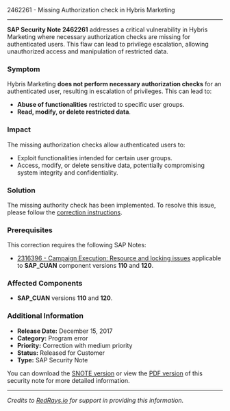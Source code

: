 2462261 - Missing Authorization check in Hybris Marketing

---

**SAP Security Note 2462261** addresses a critical vulnerability in Hybris Marketing where necessary authorization checks are missing for authenticated users. This flaw can lead to privilege escalation, allowing unauthorized access and manipulation of restricted data.

### Symptom

Hybris Marketing **does not perform necessary authorization checks** for an authenticated user, resulting in escalation of privileges. This can lead to:

- **Abuse of functionalities** restricted to specific user groups.
- **Read, modify, or delete restricted data**.

### Impact

The missing authorization checks allow authenticated users to:

- Exploit functionalities intended for certain user groups.
- Access, modify, or delete sensitive data, potentially compromising system integrity and confidentiality.

### Solution

The missing authority check has been implemented. To resolve this issue, please follow the [correction instructions](https://me.sap.com/corrins/0002462261/12535).

### Prerequisites

This correction requires the following SAP Notes:

- [2316396 - Campaign Execution: Resource and locking issues](https://me.sap.com/notes/2316396) applicable to **SAP_CUAN** component versions **110** and **120**.

### Affected Components

- **SAP_CUAN** versions **110** and **120**.

### Additional Information

- **Release Date:** December 15, 2017
- **Category:** Program error
- **Priority:** Correction with medium priority
- **Status:** Released for Customer
- **Type:** SAP Security Note

You can download the [SNOTE version](https://notesdownloads.sap.com/note/0040000020470892017) or view the [PDF version](https://userapps.support.sap.com/sap/support/sfm/notes/print/0002462261?language=en-US&token=CE0226C4502897F72BDDC7048AB2CB61) of this security note for more detailed information.

---

*Credits to [RedRays.io](https://redrays.io) for support in providing this information.*